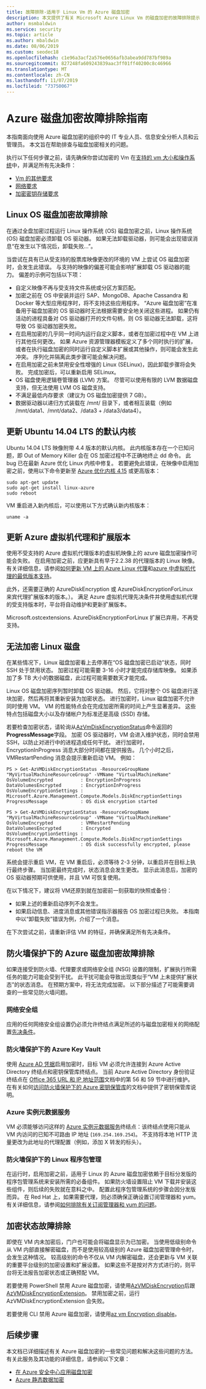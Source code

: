 ```yaml
---
title: 故障排除-适用于 Linux Vm 的 Azure 磁盘加密
description: 本文提供了有关 Microsoft Azure Linux Vm 的磁盘加密的故障排除提示。
author: msmbaldwin
ms.service: security
ms.topic: article
ms.author: mbaldwin
ms.date: 08/06/2019
ms.custom: seodec18
ms.openlocfilehash: c1e96a3acf2a576e0656afb3abea9dd787bf989a
ms.sourcegitcommit: 827248fa609243839aac3ff01ff40200c8c46966
ms.translationtype: MT
ms.contentlocale: zh-CN
ms.lasthandoff: 11/07/2019
ms.locfileid: "73750067"
---
```

# <a name="azure-disk-encryption-troubleshooting-guide"></a>Azure 磁盘加密故障排除指南

本指南面向使用 Azure 磁盘加密的组织中的 IT 专业人员、信息安全分析人员和云管理员。 本文旨在帮助排查与磁盘加密相关的问题。

执行以下任何步骤之前，请先确保你尝试加密的 Vm 在[支持的 vm 大小和操作系统](disk-encryption-overview.md#supported-vms-and-operating-systems)中，并满足所有先决条件：

- [Vm 的其他要求](disk-encryption-overview.md#supported-vms-and-operating-systems)
- [网络要求](disk-encryption-overview.md#networking-requirements)
- [加密密钥存储要求](disk-encryption-overview.md#encryption-key-storage-requirements)

 

## <a name="troubleshooting-linux-os-disk-encryption"></a>Linux OS 磁盘加密故障排除

在通过全盘加密过程运行 Linux 操作系统 (OS) 磁盘加密之前，Linux 操作系统 (OS) 磁盘加密必须卸载 OS 驱动器。 如果无法卸载驱动器，则可能会出现错误消息“在发生以下情况后，卸载失败...”。

当尝试在具有已从受支持的股票库映像更改的环境的 VM 上尝试 OS 磁盘加密时，会发生此错误。 与支持的映像的偏差可能会影响扩展卸载 OS 驱动器的能力。 偏差的示例可包括以下项：
- 自定义映像不再与受支持文件系统或分区方案匹配。
- 加密之前在 OS 中安装并运行 SAP、MongoDB、Apache Cassandra 和 Docker 等大型应用程序时，将不支持这些应用程序。 “Azure 磁盘加密”在准备用于磁盘加密的 OS 驱动器时无法根据需要安全地关闭这些进程。 如果仍有活动的进程具备对 OS 驱动器打开的文件句柄，则 OS 驱动器无法卸载，这将导致 OS 驱动器加密失败。 
- 在启用加密的几乎同一时间内运行自定义脚本，或者在加密过程中在 VM 上进行其他任何更改。 如果 Azure 资源管理器模板定义了多个同时执行的扩展，或者在执行磁盘加密的同时运行自定义脚本扩展或其他操作，则可能会发生此冲突。 序列化并隔离此类步骤可能会解决问题。
- 在启用加密之前未禁用安全性增强的 Linux (SELinux)，因此卸载步骤将会失败。 完成加密后，可以重新启用 SELinux。
- OS 磁盘使用逻辑卷管理器 (LVM) 方案。 尽管可以使用有限的 LVM 数据磁盘支持，但无法使用 LVM OS 磁盘支持。
- 不满足最低内存要求（建议为 OS 磁盘加密提供 7 GB）。
- 数据驱动器以递归方式装载在 /mnt/ 目录下，或者相互装载（例如 /mnt/data1、/mnt/data2、/data3 + /data3/data4）。

## <a name="update-the-default-kernel-for-ubuntu-1404-lts"></a>更新 Ubuntu 14.04 LTS 的默认内核

Ubuntu 14.04 LTS 映像附带 4.4 版本的默认内核。 此内核版本存在一个已知问题，即 Out of Memory Killer 会在 OS 加密过程中不正确地终止 dd 命令。 此 bug 已在最新 Azure 优化 Linux 内核中修复。 若要避免此错误，在映像中启用加密之前，使用以下命令更新至 [Azure 优化内核 4.15](https://packages.ubuntu.com/trusty/linux-azure) 或更高版本：

```
sudo apt-get update
sudo apt-get install linux-azure
sudo reboot
```

VM 重启进入新内核后，可以使用以下方式确认新内核版本：

```
uname -a
```

## <a name="update-the-azure-virtual-machine-agent-and-extension-versions"></a>更新 Azure 虚拟机代理和扩展版本

使用不受支持的 Azure 虚拟机代理版本的虚拟机映像上的 azure 磁盘加密操作可能会失败。 在启用加密之前，应更新具有早于2.2.38 的代理版本的 Linux 映像。 有关详细信息，请参阅[如何更新 VM 上的 Azure Linux 代理](../extensions/update-linux-agent.md)和[azure 中虚拟机代理的最低版本支持](https://support.microsoft.com/en-us/help/4049215/extensions-and-virtual-machine-agent-minimum-version-support)。

此外，还需要正确的 AzureDiskEncryption 或 AzureDiskEncryptionForLinux 来宾代理扩展版本的版本。）。 满足 Azure 虚拟机代理先决条件并使用虚拟机代理的受支持版本时，平台将自动维护和更新扩展版本。

Microsoft.ostcextensions. AzureDiskEncryptionForLinux 扩展已弃用，不再受支持。  

## <a name="unable-to-encrypt-linux-disks"></a>无法加密 Linux 磁盘

在某些情况下，Linux 磁盘加密看上去停滞在“OS 磁盘加密已启动”状态，同时 SSH 处于禁用状态。 加密过程可能需要 3-16 小时才能完成存储库映像。 如果添加了多 TB 大小的数据磁盘，此过程可能需要数天才能完成。

Linux OS 磁盘加密序列暂时卸载 OS 驱动器。 然后，它将对整个 OS 磁盘进行逐块加密，然后再将其重新安装为加密状态。 进行加密时，Linux 磁盘加密不允许同时使用 VM。 VM 的性能特点会在完成加密所需的时间上产生显著差异。 这些特点包括磁盘大小以及存储帐户为标准还是高级 (SSD) 存储。

若要检查加密状态，请轮询从[AzVmDiskEncryptionStatus](/powershell/module/az.compute/get-azvmdiskencryptionstatus)命令返回的**ProgressMessage**字段。 加密 OS 驱动器时，VM 会进入维护状态，同时会禁用 SSH，以防止对进行中的进程造成任何干扰。 进行加密时，EncryptionInProgress 消息大部分时间都在提供报告。 几个小时之后，VMRestartPending 消息会提示重新启动 VM。 例如：


```azurepowershell
PS > Get-AzVMDiskEncryptionStatus -ResourceGroupName "MyVirtualMachineResourceGroup" -VMName "VirtualMachineName"
OsVolumeEncrypted          : EncryptionInProgress
DataVolumesEncrypted       : EncryptionInProgress
OsVolumeEncryptionSettings : Microsoft.Azure.Management.Compute.Models.DiskEncryptionSettings
ProgressMessage            : OS disk encryption started

PS > Get-AzVMDiskEncryptionStatus -ResourceGroupName "MyVirtualMachineResourceGroup" -VMName "VirtualMachineName"
OsVolumeEncrypted          : VMRestartPending
DataVolumesEncrypted       : Encrypted
OsVolumeEncryptionSettings : Microsoft.Azure.Management.Compute.Models.DiskEncryptionSettings
ProgressMessage            : OS disk successfully encrypted, please reboot the VM
```

系统会提示重启 VM，在 VM 重启后，必须等待 2-3 分钟，以重启并在目标上执行最终步骤。 当加密最终完成时，状态消息会发生更改。 显示此消息后，加密的 OS 驱动器预期可供使用，并且 VM 可恢复使用。

在以下情况下，建议将 VM还原到就在加密前一刻获取的快照或备份：
   - 如果上述的重新启动序列不会发生。
   - 如果启动信息、进度消息或其他错误指示器报告 OS 加密过程已失败。 本指南中以“卸载失败”错误为例，介绍了一个消息。

在下次尝试之前，请重新评估 VM 的特征，并确保满足所有先决条件。

## <a name="troubleshooting-azure-disk-encryption-behind-a-firewall"></a>防火墙保护下的 Azure 磁盘加密故障排除

如果连接受到防火墙、代理要求或网络安全组 (NSG) 设置的限制，扩展执行所需任务的能力可能会受到干扰。 此干扰可能会导致出现类似于“VM 上未提供扩展状态”的状态消息。 在预期方案中，将无法完成加密。 以下部分描述了可能需要调查的一些常见防火墙问题。

### <a name="network-security-groups"></a>网络安全组
应用的任何网络安全组设置仍必须允许终结点满足所述的与磁盘加密相关的网络配置[先决条件](disk-encryption-overview.md#networking-requirements)。

### <a name="azure-key-vault-behind-a-firewall"></a>防火墙保护下的 Azure Key Vault

使用 [Azure AD 凭据](disk-encryption-linux-aad.md#)启用加密时，目标 VM 必须允许连接到 Azure Active Directory 终结点和密钥保管库终结点。 当前 Azure Active Directory 身份验证终结点在 [Office 365 URL 和 IP 地址范围](https://docs.microsoft.com/office365/enterprise/urls-and-ip-address-ranges)文档中的第 56 和 59 节中进行维护。 在有关如何[访问防火墙保护下的 Azure 密钥保管库](../../key-vault/key-vault-access-behind-firewall.md)的文档中提供了密钥保管库说明。

### <a name="azure-instance-metadata-service"></a>Azure 实例元数据服务 
VM 必须能够访问这样的 [Azure 实例元数据服务](../windows/instance-metadata-service.md)终结点：该终结点使用只能从 VM 内访问的已知不可路由 IP 地址 (`169.254.169.254`)。  不支持将本地 HTTP 流量更改为此地址的代理配置（例如，添加 X 转发的标头）。

### <a name="linux-package-management-behind-a-firewall"></a>防火墙保护下的 Linux 程序包管理

在运行时，启用加密之前，适用于 Linux 的 Azure 磁盘加密依赖于目标分发版的程序包管理系统来安装所需的必备组件。 如果防火墙设置阻止 VM 下载并安装这些组件，则后续的失败就在意料之中。 配置此程序包管理系统的步骤会因分发版而异。 在 Red Hat 上，如果需要代理，则必须确保正确设置订阅管理器和 yum。 有关详细信息，请参阅[如何排除有关订阅管理器和 yum 的问题](https://access.redhat.com/solutions/189533)。  

## <a name="troubleshooting-encryption-status"></a>加密状态故障排除 

即使在 VM 内未加密后，门户也可能会将磁盘显示为已加密。  当使用低级别命令从 VM 内部直接解密磁盘，而不是使用较高级别的 Azure 磁盘加密管理命令时，会发生这种情况。  较高级别的命令不仅从 VM 内解密磁盘，还会更新与 VM 关联的重要平台级别的加密设置和扩展设置。  如果这些不是按对齐方式进行的，则平台将无法报告加密状态或正确预配 VM。   

若要使用 PowerShell 禁用 Azure 磁盘加密，请使用[AzVMDiskEncryption](/powershell/module/az.compute/disable-azvmdiskencryption)后跟[AzVMDiskEncryptionExtension](/powershell/module/az.compute/remove-azvmdiskencryptionextension)。 禁用加密之前，运行 AzVMDiskEncryptionExtension 会失败。

若要使用 CLI 禁用 Azure 磁盘加密，请使用[az vm Encryption disable](/cli/azure/vm/encryption)。 

## <a name="next-steps"></a>后续步骤

本文档已详细描述有关 Azure 磁盘加密的一些常见问题和解决这些问题的方法。 有关此服务及其功能的详细信息，请参阅以下文章：

- [在 Azure 安全中心应用磁盘加密](../../security-center/security-center-apply-disk-encryption.md)
- [Azure 静态数据加密](../../security/fundamentals/encryption-atrest.md)
